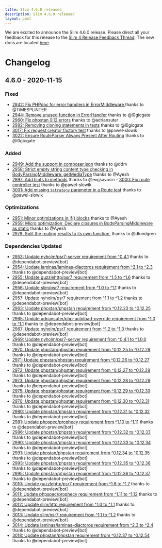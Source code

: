 ```yaml
---
title: Slim 4.6.0 released
description: Slim 4.6.0 released
layout: post
---
```


We are excited to announce the Slim 4.6.0 release. Please direct all your feedback for this release to the [Slim 4 Release Feedback Thread](https://github.com/slimphp/Slim/issues/2770). The new docs are located [here](http://www.slimframework.com/docs/v4).

# Changelog

## 4.6.0 - 2020-11-15

### Fixed
- [2942: Fix PHPdoc for error handlers in ErrorMiddleware ](https://github.com/slimphp/Slim/pull/2942) thanks to @TiMESPLiNTER
- [2944: Remove unused function in ErrorHandler](https://github.com/slimphp/Slim/pull/2944) thanks to @l0gicgate
- [2960: Fix phpstan 0.12 errors](https://github.com/slimphp/Slim/pull/2960) thanks to @adriansuter
- [2982: Removing cloning statements in tests](https://github.com/slimphp/Slim/pull/2982) thanks to @l0gicgate
- [3017: Fix request creator factory test](https://github.com/slimphp/Slim/pull/3017) thanks to @pawel-slowik
- [3022: Ensure RouteParser Always Present After Routing](https://github.com/slimphp/Slim/pull/3022) thanks to @l0gicgate

### Added
- [2949: Add the support in composer.json](https://github.com/slimphp/Slim/pull/2949) thanks to @ddrv
- [2958: Strict empty string content type checking in BodyParsingMiddleware::getMediaType](https://github.com/slimphp/Slim/pull/2958) thanks to @Ayesh
- [2997: Add hints to methods](https://github.com/slimphp/Slim/pull/2997) thanks to @evgsavosin - [3000: Fix route controller test](https://github.com/slimphp/Slim/pull/3000) thanks to @pawel-slowik
- [3001: Add missing `$strategy` parameter in a Route test](https://github.com/slimphp/Slim/pull/3001) thanks to @pawel-slowik

### Optimizations
- [2951: Minor optimizations in if() blocks](https://github.com/slimphp/Slim/pull/2951) thanks to @Ayesh
- [2959: Micro optimization: Declare closures in BodyParsingMiddleware as static](https://github.com/slimphp/Slim/pull/2959) thanks to @Ayesh
- [2978: Split the routing results to its own function.](https://github.com/slimphp/Slim/pull/2978) thanks to @dlundgren

### Dependencies Updated
- [2953: Update nyholm/psr7-server requirement from ^0.4.1](https://github.com/slimphp/Slim/pull/2953) thanks to @dependabot-preview[bot]
- [2954: Update laminas/laminas-diactoros requirement from ^2.1 to ^2.3](https://github.com/slimphp/Slim/pull/2954) thanks to @dependabot-preview[bot]
- [2955: Update guzzlehttp/psr7 requirement from ^1.5 to ^1.6](https://github.com/slimphp/Slim/pull/2955) thanks to @dependabot-preview[bot]
- [2956: Update slim/psr7 requirement from ^1.0 to ^1.1](https://github.com/slimphp/Slim/pull/2956) thanks to @dependabot-preview[bot]
- [2957: Update nyholm/psr7 requirement from ^1.1 to ^1.2](https://github.com/slimphp/Slim/pull/2957) thanks to @dependabot-preview[bot]
- [2963: Update phpstan/phpstan requirement from ^0.12.23 to ^0.12.25](https://github.com/slimphp/Slim/pull/2963) thanks to @dependabot-preview[bot]
- [2965: Update adriansuter/php-autoload-override requirement from ^1.0 to ^1.1](https://github.com/slimphp/Slim/pull/2965) thanks to @dependabot-preview[bot]
- [2967: Update nyholm/psr7 requirement from ^1.2 to ^1.3](https://github.com/slimphp/Slim/pull/2967) thanks to @dependabot-preview[bot]
- [2969: Update nyholm/psr7-server requirement from ^0.4.1 to ^1.0.0](https://github.com/slimphp/Slim/pull/2969) thanks to @dependabot-preview[bot]
- [2970: Update phpstan/phpstan requirement from ^0.12.25 to ^0.12.26](https://github.com/slimphp/Slim/pull/2970) thanks to @dependabot-preview[bot]
- [2971: Update phpstan/phpstan requirement from ^0.12.26 to ^0.12.27](https://github.com/slimphp/Slim/pull/2971) thanks to @dependabot-preview[bot]
- [2972: Update phpstan/phpstan requirement from ^0.12.27 to ^0.12.28](https://github.com/slimphp/Slim/pull/2972) thanks to @dependabot-preview[bot]
- [2973: Update phpstan/phpstan requirement from ^0.12.28 to ^0.12.29](https://github.com/slimphp/Slim/pull/2973) thanks to @dependabot-preview[bot]
- [2975: Update phpstan/phpstan requirement from ^0.12.29 to ^0.12.30](https://github.com/slimphp/Slim/pull/2975) thanks to @dependabot-preview[bot]
- [2976: Update phpstan/phpstan requirement from ^0.12.30 to ^0.12.31](https://github.com/slimphp/Slim/pull/2976) thanks to @dependabot-preview[bot]
- [2980: Update phpstan/phpstan requirement from ^0.12.31 to ^0.12.32](https://github.com/slimphp/Slim/pull/2980) thanks to @dependabot-preview[bot]
- [2981: Update phpspec/prophecy requirement from ^1.10 to ^1.11](https://github.com/slimphp/Slim/pull/2981) thanks to @dependabot-preview[bot]
- [2986: Update phpstan/phpstan requirement from ^0.12.32 to ^0.12.33](https://github.com/slimphp/Slim/pull/2986) thanks to @dependabot-preview[bot]
- [2990: Update phpstan/phpstan requirement from ^0.12.33 to ^0.12.34](https://github.com/slimphp/Slim/pull/2990) thanks to @dependabot-preview[bot]
- [2991: Update phpstan/phpstan requirement from ^0.12.34 to ^0.12.35](https://github.com/slimphp/Slim/pull/2991) thanks to @dependabot-preview[bot]
- [2993: Update phpstan/phpstan requirement from ^0.12.35 to ^0.12.36](https://github.com/slimphp/Slim/pull/2993) thanks to @dependabot-preview[bot]
- [2995: Update phpstan/phpstan requirement from ^0.12.36 to ^0.12.37](https://github.com/slimphp/Slim/pull/2995) thanks to @dependabot-preview[bot]
- [3010: Update guzzlehttp/psr7 requirement from ^1.6 to ^1.7](https://github.com/slimphp/Slim/pull/3010) thanks to @dependabot-preview[bot]
- [3011: Update phpspec/prophecy requirement from ^1.11 to ^1.12](https://github.com/slimphp/Slim/pull/3011) thanks to @dependabot-preview[bot]
- [3012: Update slim/http requirement from ^1.0 to ^1.1](https://github.com/slimphp/Slim/pull/3012) thanks to @dependabot-preview[bot]
- [3013: Update slim/psr7 requirement from ^1.1 to ^1.2](https://github.com/slimphp/Slim/pull/3013) thanks to @dependabot-preview[bot]
- [3014: Update laminas/laminas-diactoros requirement from ^2.3 to ^2.4](https://github.com/slimphp/Slim/pull/3014) thanks to @dependabot-preview[bot]
- [3018: Update phpstan/phpstan requirement from ^0.12.37 to ^0.12.54](https://github.com/slimphp/Slim/pull/3018) thanks to @dependabot-preview[bot]
